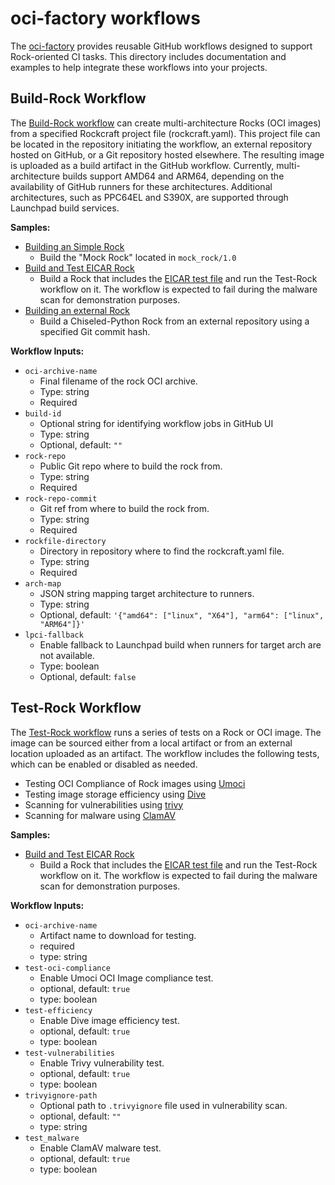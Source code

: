 # oci-factory workflows

The [oci-factory](https://github.com/canonical/oci-factory) provides reusable
GitHub workflows designed to support Rock-oriented CI tasks. This directory
includes documentation and examples to help integrate these workflows into your
projects.


## Build-Rock Workflow

The [Build-Rock workflow](https://github.com/canonical/oci-factory/blob/main/.github/workflows/Build-Rock.yaml)
can create multi-architecture Rocks (OCI images) from a specified Rockcraft
project file (rockcraft.yaml). This project file can be located in the
repository initiating the workflow, an external repository hosted on GitHub, or
a Git repository hosted elsewhere. The resulting image is uploaded as a build
artifact in the GitHub workflow. Currently, multi-architecture builds support
AMD64 and ARM64, depending on the availability of GitHub runners for these
architectures. Additional architectures, such as PPC64EL and S390X, are
supported through Launchpad build services.

**Samples:**
- [Building an Simple Rock](oci_factory_workflows/samples/build_mock_rock.yaml) 
  - Build the "Mock Rock" located in `mock_rock/1.0`
- [Build and Test EICAR Rock](oci_factory_workflows/samples/build_and_test_eicar_rock.yaml) 
  - Build a Rock that includes the
    [EICAR test file](https://en.wikipedia.org/wiki/EICAR_test_file) and run the
    Test-Rock workflow on it. The workflow is expected to fail during the
    malware scan for demonstration purposes.
- [Building an external Rock](oci_factory_workflows/samples/build_external_rock.yaml)
  - Build a Chiseled-Python Rock from an external repository using a specified Git commit hash.

**Workflow Inputs:**
- `oci-archive-name`
  - Final filename of the rock OCI archive.
  - Type: string
  - Required
- `build-id`
  - Optional string for identifying workflow jobs in GitHub UI
  - Type: string
  - Optional, default: `""`
- `rock-repo`
  - Public Git repo where to build the rock from.
  - Type: string
  - Required
- `rock-repo-commit`
  - Git ref from where to build the rock from.
  - Type: string
  - Required
- `rockfile-directory`
  - Directory in repository where to find the rockcraft.yaml file.
  - Type: string
  - Required
- `arch-map`
  - JSON string mapping target architecture to runners.
  - Type: string
  - Optional, default: `'{"amd64": ["linux", "X64"], "arm64": ["linux", "ARM64"]}'`
- `lpci-fallback`
  - Enable fallback to Launchpad build when runners for target arch are not available.
  - Type: boolean
  - Optional, default: `false`


## Test-Rock Workflow

The [Test-Rock workflow](https://github.com/canonical/oci-factory/blob/main/.github/workflows/Test-Rock.yaml)
runs a series of tests on a Rock or OCI image. The image can be sourced either
from a local artifact or from an external location uploaded as an artifact. The
workflow includes the following tests, which can be enabled or disabled as
needed.

- Testing OCI Compliance of Rock images using [Umoci](https://umo.ci/)
- Testing image storage efficiency using [Dive](https://github.com/wagoodman/dive)
- Scanning for vulnerabilities using [trivy](https://trivy.dev/)
- Scanning for malware using [ClamAV](https://www.clamav.net/)

**Samples:**
- [Build and Test EICAR Rock](oci_factory_workflows/samples/build_and_test_eicar_rock.yaml) 
  - Build a Rock that includes the
    [EICAR test file](https://en.wikipedia.org/wiki/EICAR_test_file) and run the
    Test-Rock workflow on it. The workflow is expected to fail during the
    malware scan for demonstration purposes.

**Workflow Inputs:**
- `oci-archive-name`
  - Artifact name to download for testing.
  - required
  - type: string
- `test-oci-compliance`
  - Enable Umoci OCI Image compliance test.
  - optional, default: `true`
  - type: boolean
- `test-efficiency`
  - Enable Dive image efficiency test.
  - optional, default: `true`
  - type: boolean
- `test-vulnerabilities`
  - Enable Trivy vulnerability test.
  - optional, default: `true`
  - type: boolean
- `trivyignore-path`
  - Optional path to `.trivyignore` file used in vulnerability scan.
  - optional, default: `""`
  - type: string
- `test_malware`
  - Enable ClamAV malware test.
  - optional, default: `true`
  - type: boolean
